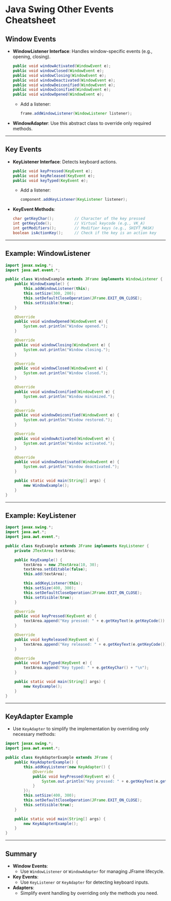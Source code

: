 # Java Swing Other Events Cheatsheet

## Window Events
- **WindowListener Interface**:
  Handles window-specific events (e.g., opening, closing).
  ```java
  public void windowActivated(WindowEvent e);
  public void windowClosed(WindowEvent e);
  public void windowClosing(WindowEvent e);
  public void windowDeactivated(WindowEvent e);
  public void windowDeiconified(WindowEvent e);
  public void windowIconified(WindowEvent e);
  public void windowOpened(WindowEvent e);
  ```
  - Add a listener:
    ```java
    frame.addWindowListener(WindowListener listener);
    ```
- **WindowAdapter**:
  Use this abstract class to override only required methods.

---

## Key Events
- **KeyListener Interface**:
  Detects keyboard actions.
  ```java
  public void keyPressed(KeyEvent e);
  public void keyReleased(KeyEvent e);
  public void keyTyped(KeyEvent e);
  ```
  - Add a listener:
    ```java
    component.addKeyListener(KeyListener listener);
    ```

- **KeyEvent Methods**:
  ```java
  char getKeyChar();         // Character of the key pressed
  int getKeyCode();          // Virtual keycode (e.g., VK_A)
  int getModifiers();        // Modifier keys (e.g., SHIFT_MASK)
  boolean isActionKey();     // Check if the key is an action key
  ```

---

## Example: WindowListener
```java
import javax.swing.*;
import java.awt.event.*;

public class WindowExample extends JFrame implements WindowListener {
    public WindowExample() {
        this.addWindowListener(this);
        this.setSize(300, 200);
        this.setDefaultCloseOperation(JFrame.EXIT_ON_CLOSE);
        this.setVisible(true);
    }

    @Override
    public void windowOpened(WindowEvent e) {
        System.out.println("Window opened.");
    }

    @Override
    public void windowClosing(WindowEvent e) {
        System.out.println("Window closing.");
    }

    @Override
    public void windowClosed(WindowEvent e) {
        System.out.println("Window closed.");
    }

    @Override
    public void windowIconified(WindowEvent e) {
        System.out.println("Window minimized.");
    }

    @Override
    public void windowDeiconified(WindowEvent e) {
        System.out.println("Window restored.");
    }

    @Override
    public void windowActivated(WindowEvent e) {
        System.out.println("Window activated.");
    }

    @Override
    public void windowDeactivated(WindowEvent e) {
        System.out.println("Window deactivated.");
    }

    public static void main(String[] args) {
        new WindowExample();
    }
}
```

---

## Example: KeyListener
```java
import javax.swing.*;
import java.awt.*;
import java.awt.event.*;

public class KeyExample extends JFrame implements KeyListener {
    private JTextArea textArea;

    public KeyExample() {
        textArea = new JTextArea(10, 30);
        textArea.setEditable(false);
        this.add(textArea);

        this.addKeyListener(this);
        this.setSize(400, 300);
        this.setDefaultCloseOperation(JFrame.EXIT_ON_CLOSE);
        this.setVisible(true);
    }

    @Override
    public void keyPressed(KeyEvent e) {
        textArea.append("Key pressed: " + e.getKeyText(e.getKeyCode()) + "\n");
    }

    @Override
    public void keyReleased(KeyEvent e) {
        textArea.append("Key released: " + e.getKeyText(e.getKeyCode()) + "\n");
    }

    @Override
    public void keyTyped(KeyEvent e) {
        textArea.append("Key typed: " + e.getKeyChar() + "\n");
    }

    public static void main(String[] args) {
        new KeyExample();
    }
}
```

---

## KeyAdapter Example
- Use `KeyAdapter` to simplify the implementation by overriding only necessary methods:
```java
import javax.swing.*;
import java.awt.event.*;

public class KeyAdapterExample extends JFrame {
    public KeyAdapterExample() {
        this.addKeyListener(new KeyAdapter() {
            @Override
            public void keyPressed(KeyEvent e) {
                System.out.println("Key pressed: " + e.getKeyText(e.getKeyCode()));
            }
        });
        this.setSize(400, 300);
        this.setDefaultCloseOperation(JFrame.EXIT_ON_CLOSE);
        this.setVisible(true);
    }

    public static void main(String[] args) {
        new KeyAdapterExample();
    }
}
```

---

## Summary
- **Window Events**:
  - Use `WindowListener` or `WindowAdapter` for managing JFrame lifecycle.
- **Key Events**:
  - Use `KeyListener` or `KeyAdapter` for detecting keyboard inputs.
- **Adapters**:
  - Simplify event handling by overriding only the methods you need.
